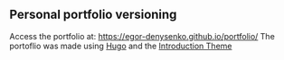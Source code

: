 ## Personal portfolio versioning 
Access the portfolio at: https://egor-denysenko.github.io/portfolio/
The portoflio was made using [Hugo](https://github.com/gohugoio/hugo) and the [Introduction Theme](https://github.com/victoriadrake/hugo-theme-introduction)
